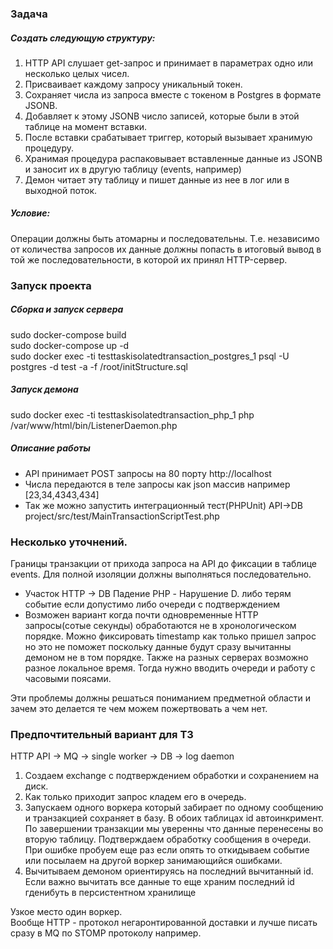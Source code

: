### Задача

##### Создать следующую структуру:
1. HTTP API слушает get-запрос и принимает в параметрах одно или несколько целых чисел.
2. Присваивает каждому запросу уникальный токен.
3. Сохраняет числа из запроса вместе с токеном в Postgres в формате JSONB.
4. Добавляет к этому JSONB число записей, которые были в этой таблице на момент вставки.
5. После вставки срабатывает триггер, который вызывает хранимую процедуру.
6. Хранимая процедура распаковывает вставленные данные из JSONB и заносит их в другую таблицу (events, например)
7. Демон читает эту таблицу и пишет данные из нее в лог или в выходной поток.

##### Условие:
Операции должны быть атомарны и последовательны.
Т.е. независимо от количества запросов их данные должны попасть в итоговый вывод в той же последовательности, в которой их принял HTTP-сервер.

### Запуск проекта
##### Сборка и запуск сервера
sudo docker-compose build  
sudo docker-compose up -d  
sudo docker exec -ti testtaskisolatedtransaction_postgres_1 psql -U postgres -d test -a -f /root/initStructure.sql

##### Запуск демона
sudo docker exec -ti testtaskisolatedtransaction_php_1 php /var/www/html/bin/ListenerDaemon.php

##### Описание работы
* API принимает POST запросы на 80 порту http://localhost
* Числа передаются в теле запросы как json массив например [23,34,4343,434]
* Так же можно запустить интеграционный тест(PHPUnit) API->DB project/src/test/MainTransactionScriptTest.php


### Несколько уточнений.
Границы транзакции от прихода запроса на API до фиксации в таблице events. Для полной изоляции должны выполняться последовательно.
* Участок HTTP -> DB Падение PHP - Нарушение D. либо терям событие если допустимо либо очереди с подтверждением
* Возможен вариант когда почти одновременные HTTP запросы(сотые секунды) обработаются не в хронологическом порядке. 
Можно фиксировать timestamp как только пришел запрос но это не поможет поскольку данные будут сразу вычитанны демоном не в том порядке. 
Также на разных серверах возможно разное локальное время. Тогда нужно вводить очереди и работу с часовыми поясами.

Эти проблемы должны решаться пониманием предметной области и зачем это делается те чем можем пожертвовать а чем нет.

### Предпочтительный вариант для ТЗ
HTTP API -> MQ -> single worker -> DB -> log daemon
1. Создаем exchange c подтверждением обработки и сохранением на диск.
2. Как только приходит запрос кладем его в очередь.
3. Запускаем одного воркера который забирает по одному сообщению и транзакцией сохраняет в базу. В обоих таблицах id автоинкримент. По завершении транзакции мы уверенны что данные перенесены во вторую таблицу. Подтверждаем обработку сообщения в очереди. При ошибке пробуем еще раз если опять то откидываем событие или посылаем на другой воркер занимающийся ошибками.
4. Вычитываем демоном ориентируясь на последний вычитанный id. Если важно вычитать все данные то еще храним последний id гденибуть в персистентном хранилище

Узкое место один воркер.  
Вообще HTTP - протокол негаронтированной доставки и лучше писать сразу в MQ по STOMP протоколу например.